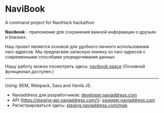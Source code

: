 # NaviBook

A command project for NaviHack hackathon

**Navibook** - приложение для сохранения важной информации о друзьях и близких.

Наш проект является основой для удобного личного использования navi-адресов. Мы предлагаем записную книжку из navi-адресов с современными способами упорядочивания данных.

Нашу работу можно посмотреть здесь: [navibook.space](https://navibook.space) (Основной функционал доступен.)

---

Using: BEM, Webpack, Sass and Vanila JS.

- Naviaddress для разработчиков: [developer.naviaddress.com](https://developer.naviaddress.com/)
- API \(https://staging-api.naviaddress.com/\): [swagger.naviaddress.com](https://swagger.naviaddress.com/swagger/)
- Регистрироваться здесь: [staging.naviaddress.com/map](https://staging.naviaddress.com/map)
